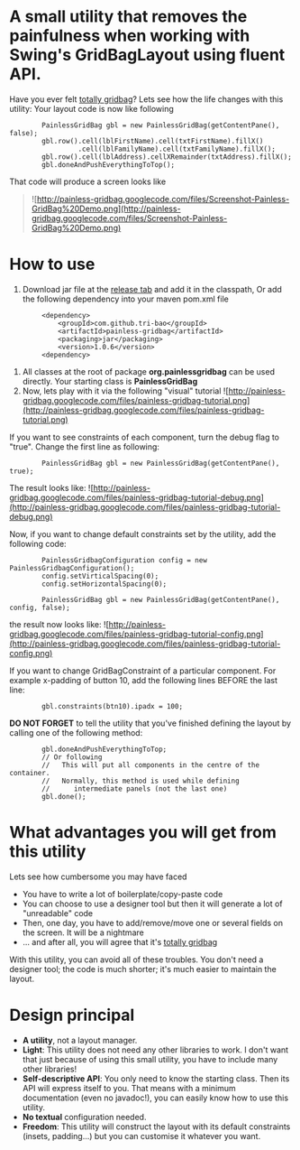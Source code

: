 # A small utility that removes the painfulness when working with Swing's GridBagLayout using fluent API. #

Have you ever felt [totally gridbag](http://madbean.com/anim/totallygridbag/)? Lets see how the life changes with this utility: Your layout code is now like following

```
        PainlessGridBag gbl = new PainlessGridBag(getContentPane(), false);
        gbl.row().cell(lblFirstName).cell(txtFirstName).fillX()
                 .cell(lblFamilyName).cell(txtFamilyName).fillX();
        gbl.row().cell(lblAddress).cellXRemainder(txtAddress).fillX();
        gbl.doneAndPushEverythingToTop();
```

That code will produce a screen looks like

> ![http://painless-gridbag.googlecode.com/files/Screenshot-Painless-GridBag%20Demo.png](http://painless-gridbag.googlecode.com/files/Screenshot-Painless-GridBag%20Demo.png)

# How to use #
  1. Download jar file at the [release tab](https://github.com/tri-bao/painless-gridbag/releases) and add it in the classpath,
      Or add the following dependency into your maven pom.xml file
```
        <dependency>
            <groupId>com.github.tri-bao</groupId>
            <artifactId>painless-gridbag</artifactId>
            <packaging>jar</packaging>
            <version>1.0.6</version>
        <dependency>
```
  1. All classes at the root of package **org.painlessgridbag** can be used directly. Your starting class is **PainlessGridBag**
  1. Now, lets play with it via the following "visual" tutorial
![http://painless-gridbag.googlecode.com/files/painless-gridbag-tutorial.png](http://painless-gridbag.googlecode.com/files/painless-gridbag-tutorial.png)

If you want to see constraints of each component, turn the debug flag to "true". Change the first line as following:
```
        PainlessGridBag gbl = new PainlessGridBag(getContentPane(), true);
```

The result looks like:
![http://painless-gridbag.googlecode.com/files/painless-gridbag-tutorial-debug.png](http://painless-gridbag.googlecode.com/files/painless-gridbag-tutorial-debug.png)

Now, if you want to change default constraints set by the utility, add the following code:

```
        PainlessGridbagConfiguration config = new PainlessGridbagConfiguration();
        config.setVirticalSpacing(0);
        config.setHorizontalSpacing(0);
        
        PainlessGridBag gbl = new PainlessGridBag(getContentPane(), config, false);
```

the result now looks like:
![http://painless-gridbag.googlecode.com/files/painless-gridbag-tutorial-config.png](http://painless-gridbag.googlecode.com/files/painless-gridbag-tutorial-config.png)

If you want to change GridBagConstraint of a particular component. For example x-padding of button 10, add the following lines BEFORE the last line:

```
        gbl.constraints(btn10).ipadx = 100;
```

**DO NOT FORGET** to tell the utility that you've finished defining the layout by calling one of the following method:

```
        gbl.doneAndPushEverythingToTop;
        // Or following
        //   This will put all components in the centre of the container.
        //   Normally, this method is used while defining
        //      intermediate panels (not the last one)
        gbl.done();
```

# What advantages you will get from this utility #
Lets see how cumbersome you may have faced
  * You have to write a lot of boilerplate/copy-paste code
  * You can choose to use a designer tool but then it will generate a lot of "unreadable" code
  * Then, one day, you have to add/remove/move one or several fields on the screen. It will be a nightmare
  * ... and after all, you will agree that it's [totally gridbag](http://madbean.com/anim/totallygridbag/)

With this utility, you can avoid all of these troubles. You don't need a designer tool; the code is much shorter; it's much easier to maintain the layout.

# Design principal #
  * **A utility**, not a layout manager.
  * **Light**: This utility does not need any other libraries to work. I don't want that just because of using this small utility, you have to include many other libraries!
  * **Self-descriptive API**: You only need to know the starting class. Then its API will express itself to you. That means with a minimum documentation (even no javadoc!), you can easily know how to use this utility.
  * **No textual** configuration needed.
  * **Freedom**: This utility will construct the layout with its default constraints (insets, padding...) but you can customise it whatever you want.
